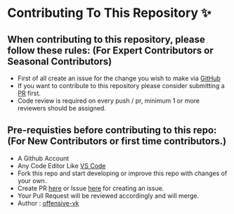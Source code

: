 # Contributing To This Repository ✨

## When contributing to this repository, please follow these rules: (For Expert Contributors or Seasonal Contributors)
- First of all create an issue for the change you wish to make via [GitHub](https://github.com/offensive-vk/Java/issues)
- If you want to contribute to this repository please consider submitting a [PR](https://github.com/offensive-vk/Java/pulls) first.
- Code review is required on every push / pr, minimum 1 or more reviewers should be assigned.

## Pre-requisties before contributing to this repo: (For New Contributors or first time contributors.)
- A Github Account 
- Any Code Editor Like [VS Code](https://code.visualstudio.com/download)
- Fork this repo and start developing or improve this repo with changes of your own.
- Create PR [here](https://github.com/offensive-vk/Java/pulls) or Issue [here](https://github.com/offensive-vk/Java/issues) for creating an issue.
- Your Pull Request will be reviewed accordingly and will merge.
- Author : [offensive-vk](https://github.com/offensive-vk/)
